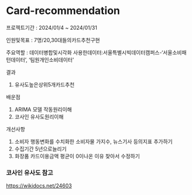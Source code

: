 # Card-recommendation


프로젝트기간 : 2024/01/4 ~ 2024/01/31

인원및목표 : 7명/20,30대들의카드추천구현

주요역할 : 데이터병합및시각화
사용한데이터:서울특별시빅데이터캠퍼스-‘서울소비패턴데이터’, ‘팀원개인소비데이터’

결과
1) 유사도높은상위5개카드추천

배운점
1) ARIMA 모델 작동원리이해
2) 코사인 유사도원리이해

개선사항
1. 소비자 행동변화를 수치화한 소비자물 가지수, 뉴스기사 등의지표 추가하기
2. 수집기간 5년으로늘리기
3. 화장품 카드이용금액 평균이 0이나온 이유 찾아서 수정하기


### 코사인 유사도 참고
https://wikidocs.net/24603 
